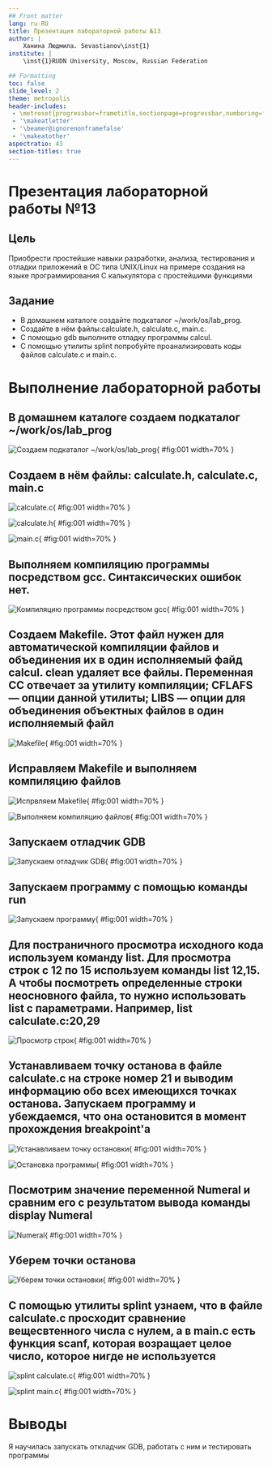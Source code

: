 ```yaml
---
## Front matter
lang: ru-RU
title: Презентация лабораторной работы №13
author: |
	Ханина Людмила. Sevastianov\inst{1}
institute: |
	\inst{1}RUDN University, Moscow, Russian Federation

## Formatting
toc: false
slide_level: 2
theme: metropolis
header-includes: 
 - \metroset{progressbar=frametitle,sectionpage=progressbar,numbering=fraction}
 - '\makeatletter'
 - '\beamer@ignorenonframefalse'
 - '\makeatother'
aspectratio: 43
section-titles: true
---
```


# Презентация лабораторной работы №13

## Цель

Приобрести простейшие навыки разработки, анализа, тестирования и отладки приложений в ОС типа UNIX/Linux на примере создания на языке программирования С калькулятора с простейшими функциями

## Задание

* В домашнем каталоге создайте подкаталог ~/work/os/lab_prog.
* Создайте в нём файлы:calculate.h, calculate.c, main.c.
* С помощью gdb выполните отладку программы calcul. 
* С помощью утилиты splint попробуйте проанализировать коды файлов calculate.c и main.c.

# Выполнение лабораторной работы

## В домашнем каталоге создаем подкаталог ~/work/os/lab_prog

![Создаем подкаталог ~/work/os/lab_prog](image/1.png){ #fig:001 width=70% }

##  Создаем в нём файлы: calculate.h, calculate.c, main.c

![calculate.c](image/2.1.png){ #fig:001 width=70% }

![calculate.h](image/2.2.png){ #fig:001 width=70% }

![main.c](image/2.3.png){ #fig:001 width=70% }

##  Выполняем компиляцию программы посредством gcc. Синтаксических ошибок нет.

![Компиляцию программы посредством gcc](image/3.png){ #fig:001 width=70% }

## Создаем Makefile. Этот файл нужен для автоматической компиляции файлов и объединения их в один исполняемый файд calcul. clean удаляет все файлы. Переменная CC отвечает за утилиту компиляции; CFLAFS — опции данной утилиты; LIBS — опции для объединения объектных файлов в один исполняемый файл 

![Makefile](image/5.png){ #fig:001 width=70% }

## Исправляем Makefile и выполняем компиляцию файлов

![Испрвляем Makefile](image/6.1.png){ #fig:001 width=70% }

![Выполняем компиляцию файлов](image/6.2.png){ #fig:001 width=70% }

## Запускаем отладчик GDB

![Запускаем отладчик GDB](image/6.3.png){ #fig:001 width=70% }

## Запускаем программу с помощью команды run

![Запускаем программу](image/6.4.png){ #fig:001 width=70% }

## Для постраничного просмотра исходного кода используем команду list. Для просмотра строк с 12 по 15 используем команды list 12,15. А чтобы посмотреть определенные строки неосновного файла, то нужно использовать list с параметрами. Например, list calculate.c:20,29

![Просмотр строк](image/6.5.png){ #fig:001 width=70% }

## Устанавливаем точку останова в файле calculate.c на строке номер 21 и выводим информацию обо всех имеющихся точках останова. Запускаем программу и убеждаемся, что она остановится в момент прохождения breakpoint'a

![Устанавливаем точку остановки](image/6.6.png){ #fig:001 width=70% }

![Остановка программы](image/6.7.png){ #fig:001 width=70% }

## Посмотрим значение переменной Numeral и сравним его с результатом вывода команды display Numeral

![Numeral](image/6.8.png){ #fig:001 width=70% }

## Уберем точки останова

![Уберем точки остановки](image/6.9.png){ #fig:001 width=70% }

## С помощью утилиты splint узнаем, что в файле calculate.c просходит сравнение вещесвтенного числа с нулем, а в main.c есть функция scanf, которая возращает целое число, которое нигде не используется  

![splint calculate.c](image/7.1.png){ #fig:001 width=70% }

![splint main.c](image/7.2.png){ #fig:001 width=70% }

# Выводы

Я научилась запускать откладчик GDB, работать с ним и тестировать программы

